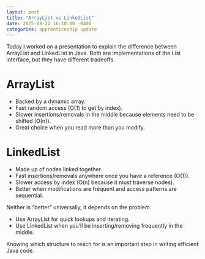 ```yaml
---
layout: post
title: "ArrayList vs LinkedList"
date: 2025-08-22 16:10:00 -0400
categories: apprenticeship update
---
```


Today I worked on a presentation to explain the difference between ArrayList and
LinkedList in Java. Both are implementations of the List interface, but they
have different tradeoffs.

# ArrayList

- Backed by a dynamic array.
- Fast random access (O(1) to get by index).
- Slower insertions/removals in the middle because elements need to be shifted (O(n)).
- Great choice when you read more than you modify.

# LinkedList

- Made up of nodes linked together.
- Fast insertions/removals anywhere once you have a reference (O(1)).
- Slower access by index (O(n) because it must traverse nodes).
- Better when modifications are frequent and access patterns are sequential.

Neither is “better” universally, it depends on the problem.

- Use ArrayList for quick lookups and iterating.
- Use LinkedList when you’ll be inserting/removing frequently in the middle.

Knowing which structure to reach for is an important step in writing efficient
Java code.